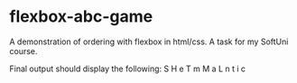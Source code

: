 # flexbox-abc-game

A demonstration of ordering with flexbox in html/css. A task for my SoftUni course.

Final output should display the following: 
S H
e T
m M
a L
n
t
i
c
